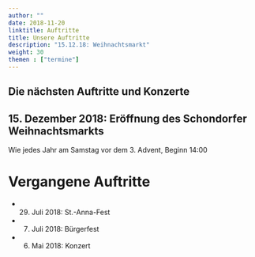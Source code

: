 ```yaml
---
author: ""
date: 2018-11-20
linktitle: Auftritte
title: Unsere Auftritte
description: "15.12.18: Weihnachtsmarkt"
weight: 30
themen : ["termine"]
---
```


## Die nächsten Auftritte und Konzerte

## 15. Dezember 2018: Eröffnung des Schondorfer Weihnachtsmarkts

Wie jedes Jahr am Samstag vor dem 3. Advent, Beginn 14:00

# Vergangene Auftritte

* 29. Juli 2018: St.-Anna-Fest
* 7. Juli 2018: Bürgerfest
* 6. Mai 2018: Konzert
